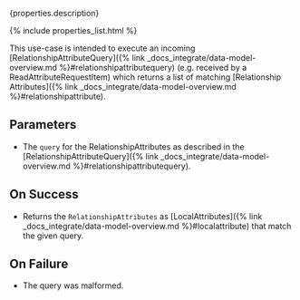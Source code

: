 {properties.description}

{% include properties_list.html %}

This use-case is intended to execute an incoming [RelationshipAttributeQuery]({% link _docs_integrate/data-model-overview.md %}#relationshipattributequery) (e.g. received by a ReadAttributeRequestItem) which returns a list of matching [Relationship Attributes]({% link _docs_integrate/data-model-overview.md %}#relationshipattribute).

## Parameters

- The `query` for the RelationshipAttributes as described in the [RelationshipAttributeQuery]({% link _docs_integrate/data-model-overview.md %}#relationshipattributequery).

## On Success

- Returns the `RelationshipAttributes` as [LocalAttributes]({% link _docs_integrate/data-model-overview.md %}#localattribute) that match the given query.

## On Failure

- The query was malformed.
